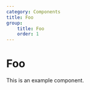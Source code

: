 ```yaml
---
category: Components
title: Foo
group:
    title: Foo
    order: 1
---
```


# Foo

This is an example component.
